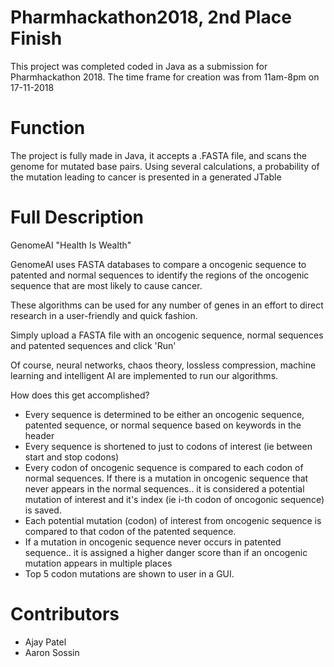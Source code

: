 # Pharmhackathon2018, 2nd Place Finish

This project was completed coded in Java as a submission for Pharmhackathon 2018. 
The time frame for creation was from 11am-8pm on 17-11-2018

# Function

The project is fully made in Java, it accepts a .FASTA file, and scans the genome
for mutated base pairs. Using several calculations, a probability of the mutation
leading to cancer is presented in a generated JTable

# Full Description

GenomeAI
"Health Is Wealth"

GenomeAI uses FASTA databases to compare a oncogenic sequence to patented and normal sequences to identify the regions of the oncogenic sequence that are most likely to cause cancer. 

These algorithms can be used for any number of genes in an effort to direct research in a user-friendly and quick fashion. 

Simply upload a FASTA file with an oncogenic sequence, normal sequences and patented sequences and click 'Run'

Of course, neural networks, chaos theory, lossless compression, machine learning and intelligent AI are implemented to run our algorithms. 

How does this get accomplished?
- Every sequence is determined to be either an oncogenic sequence, patented sequence, or normal sequence based on keywords in the header
- Every sequence is shortened to just to codons of interest (ie between start and stop codons)
- Every codon of oncogenic sequence is compared to each codon of normal sequences. If there is a mutation in oncogenic sequence that never appears in the normal sequences.. 
it is considered a potential mutation of interest and it's index (ie i-th codon of oncogonic sequence) is saved.
- Each potential mutation (codon) of interest from oncogenic sequence is compared to that codon of the patented sequence. 
- If a mutation in oncogenic sequence never occurs in patented sequence.. it is assigned a higher danger score than if an oncogenic mutation appears in multiple places
- Top 5 codon mutations are shown to user in a GUI.

# Contributors
- Ajay Patel
- Aaron Sossin

